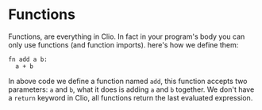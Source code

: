 # Functions

Functions, are everything in Clio. In fact in your program's body you can only use functions \(and function imports\). here's how we define them:

```text
fn add a b:
  a + b
```

In above code we define a function named `add`, this function accepts two parameters: `a` and `b`, what it does is adding `a` and `b` together. We don't have a `return` keyword in Clio, all functions return the last evaluated expression.

